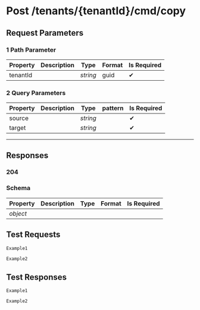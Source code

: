 # **Post**   /tenants/{tenantId}/cmd/copy

## __Request Parameters__

### 1 Path Parameter
  
   | Property | Description | Type     | Format | Is Required |
   | -------- | ----------- | -------- | ------ | ----------- |
   | tenantId |             | _string_ | guid   | ✔           |

### 2 Query Parameters

 | Property | Description | Type     | pattern | Is Required |
 | -------- | ----------- | -------- | ------- | ----------- |
 | source   |             | _string_ |         | ✔           |
 | target   |             | _string_ |         | ✔           |
  ___

## __Responses__

### __204__

### Schema

| Property | Description | Type | Format | Is Required |
| -------- | ----------- | ---- | ------ | ----------- |
| _object_ |             |      |        |             |

## __Test Requests__

```cURL tab= 
Example1
```

```C# tab=
Example2
```

## __Test Responses__

```cURL tab= 
Example1
```

```C# tab=
Example2
```
